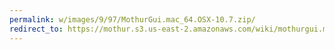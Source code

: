 ```yaml
---
permalink: w/images/9/97/MothurGui.mac_64.OSX-10.7.zip/
redirect_to: https://mothur.s3.us-east-2.amazonaws.com/wiki/mothurgui.mac_64.osx-10.7.zip
---
```


